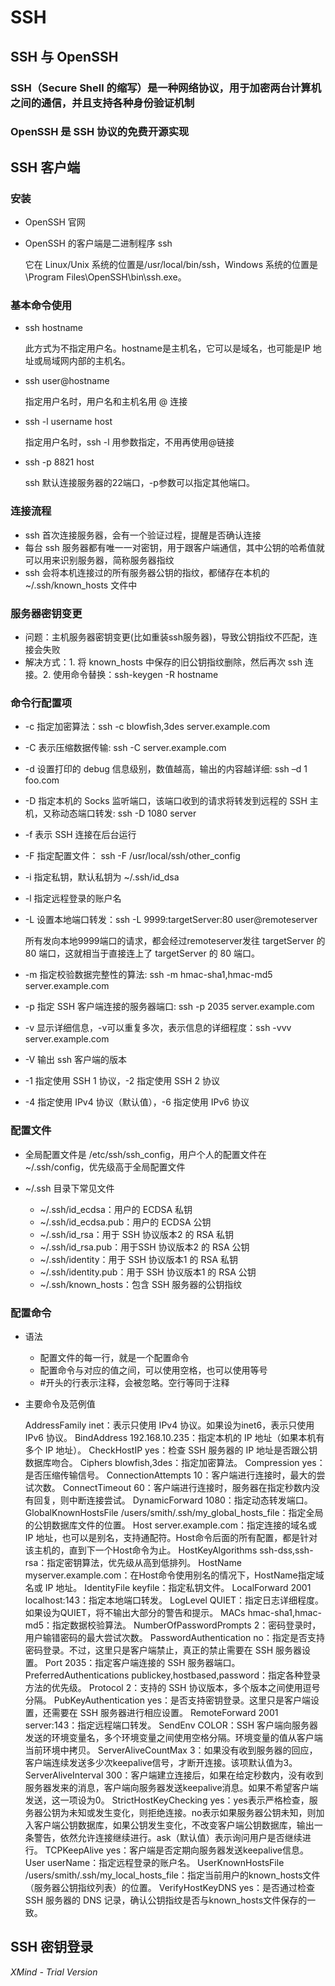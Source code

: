 # SSH

## SSH 与 OpenSSH

### SSH（Secure Shell 的缩写）是一种网络协议，用于加密两台计算机之间的通信，并且支持各种身份验证机制

### OpenSSH 是 SSH  协议的免费开源实现

## SSH 客户端

### 安装

- OpenSSH 官网

- OpenSSH 的客户端是二进制程序 ssh

  它在 Linux/Unix 系统的位置是/usr/local/bin/ssh，Windows 系统的位置是\Program Files\OpenSSH\bin\ssh.exe。

### 基本命令使用

- ssh hostname

  此方式为不指定用户名。hostname是主机名，它可以是域名，也可能是IP 地址或局域网内部的主机名。

- ssh user@hostname

  指定用户名时，用户名和主机名用 @ 连接

- ssh -l username host

  指定用户名时，ssh -l 用参数指定，不用再使用@链接

- ssh -p 8821 host

  ssh 默认连接服务器的22端口，-p参数可以指定其他端口。

### 连接流程

- ssh 首次连接服务器，会有一个验证过程，提醒是否确认连接
- 每台 ssh 服务器都有唯一一对密钥，用于跟客户端通信，其中公钥的哈希值就可以用来识别服务器，简称服务器指纹
- ssh 会将本机连接过的所有服务器公钥的指纹，都储存在本机的 ~/.ssh/known_hosts 文件中

### 服务器密钥变更

- 问题：主机服务器密钥变更(比如重装ssh服务器)，导致公钥指纹不匹配，连接会失败
- 解决方式：1. 将 known_hosts 中保存的旧公钥指纹删除，然后再次 ssh 连接。2. 使用命令替换：ssh-keygen -R hostname

### 命令行配置项

- -c 指定加密算法：ssh -c blowfish,3des server.example.com
- -C 表示压缩数据传输:  ssh -C server.example.com
- -d 设置打印的 debug 信息级别，数值越高，输出的内容越详细: ssh –d 1 foo.com
- -D 指定本机的 Socks 监听端口，该端口收到的请求将转发到远程的 SSH 主机，又称动态端口转发: ssh -D 1080 server
- -f 表示 SSH 连接在后台运行
- -F 指定配置文件： ssh -F /usr/local/ssh/other_config
- -i 指定私钥，默认私钥为 ~/.ssh/id_dsa
- -l 指定远程登录的账户名
- -L 设置本地端口转发：ssh  -L 9999:targetServer:80 user@remoteserver

  所有发向本地9999端口的请求，都会经过remoteserver发往 targetServer 的 80 端口，这就相当于直接连上了 targetServer 的 80 端口。

- -m 指定校验数据完整性的算法:  ssh -m hmac-sha1,hmac-md5 server.example.com
- -p 指定 SSH 客户端连接的服务器端口: ssh -p 2035 server.example.com
- -v 显示详细信息，-v可以重复多次，表示信息的详细程度：ssh -vvv server.example.com
- -V 输出 ssh 客户端的版本
- -1 指定使用 SSH 1 协议，-2 指定使用 SSH 2 协议
- -4 指定使用 IPv4 协议（默认值），-6 指定使用 IPv6 协议

### 配置文件

- 全局配置文件是 /etc/ssh/ssh_config，用户个人的配置文件在 ~/.ssh/config，优先级高于全局配置文件
- ~/.ssh 目录下常见文件

	- ~/.ssh/id_ecdsa：用户的 ECDSA 私钥
	- ~/.ssh/id_ecdsa.pub：用户的 ECDSA 公钥
	- ~/.ssh/id_rsa：用于 SSH 协议版本2 的 RSA 私钥
	- ~/.ssh/id_rsa.pub：用于SSH 协议版本2 的 RSA 公钥
	- ~/.ssh/identity：用于 SSH 协议版本1 的 RSA 私钥
	- ~/.ssh/identity.pub：用于 SSH 协议版本1 的 RSA 公钥
	- ~/.ssh/known_hosts：包含 SSH 服务器的公钥指纹

### 配置命令

- 语法

	- 配置文件的每一行，就是一个配置命令
	- 配置命令与对应的值之间，可以使用空格，也可以使用等号
	- #开头的行表示注释，会被忽略。空行等同于注释

- 主要命令及范例值

  AddressFamily inet：表示只使用 IPv4 协议。如果设为inet6，表示只使用 IPv6 协议。
  BindAddress 192.168.10.235：指定本机的 IP 地址（如果本机有多个 IP 地址）。
  CheckHostIP yes：检查 SSH 服务器的 IP 地址是否跟公钥数据库吻合。
  Ciphers blowfish,3des：指定加密算法。
  Compression yes：是否压缩传输信号。
  ConnectionAttempts 10：客户端进行连接时，最大的尝试次数。
  ConnectTimeout 60：客户端进行连接时，服务器在指定秒数内没有回复，则中断连接尝试。
  DynamicForward 1080：指定动态转发端口。
  GlobalKnownHostsFile /users/smith/.ssh/my_global_hosts_file：指定全局的公钥数据库文件的位置。
  Host server.example.com：指定连接的域名或 IP 地址，也可以是别名，支持通配符。Host命令后面的所有配置，都是针对该主机的，直到下一个Host命令为止。
  HostKeyAlgorithms ssh-dss,ssh-rsa：指定密钥算法，优先级从高到低排列。
  HostName myserver.example.com：在Host命令使用别名的情况下，HostName指定域名或 IP 地址。
  IdentityFile keyfile：指定私钥文件。
  LocalForward 2001 localhost:143：指定本地端口转发。
  LogLevel QUIET：指定日志详细程度。如果设为QUIET，将不输出大部分的警告和提示。
  MACs hmac-sha1,hmac-md5：指定数据校验算法。
  NumberOfPasswordPrompts 2：密码登录时，用户输错密码的最大尝试次数。
  PasswordAuthentication no：指定是否支持密码登录。不过，这里只是客户端禁止，真正的禁止需要在 SSH 服务器设置。
  Port 2035：指定客户端连接的 SSH 服务器端口。
  PreferredAuthentications publickey,hostbased,password：指定各种登录方法的优先级。
  Protocol 2：支持的 SSH 协议版本，多个版本之间使用逗号分隔。
  PubKeyAuthentication yes：是否支持密钥登录。这里只是客户端设置，还需要在 SSH 服务器进行相应设置。
  RemoteForward 2001 server:143：指定远程端口转发。
  SendEnv COLOR：SSH 客户端向服务器发送的环境变量名，多个环境变量之间使用空格分隔。环境变量的值从客户端当前环境中拷贝。
  ServerAliveCountMax 3：如果没有收到服务器的回应，客户端连续发送多少次keepalive信号，才断开连接。该项默认值为3。
  ServerAliveInterval 300：客户端建立连接后，如果在给定秒数内，没有收到服务器发来的消息，客户端向服务器发送keepalive消息。如果不希望客户端发送，这一项设为0。
  StrictHostKeyChecking yes：yes表示严格检查，服务器公钥为未知或发生变化，则拒绝连接。no表示如果服务器公钥未知，则加入客户端公钥数据库，如果公钥发生变化，不改变客户端公钥数据库，输出一条警告，依然允许连接继续进行。ask（默认值）表示询问用户是否继续进行。
  TCPKeepAlive yes：客户端是否定期向服务器发送keepalive信息。
  User userName：指定远程登录的账户名。
  UserKnownHostsFile /users/smith/.ssh/my_local_hosts_file：指定当前用户的known_hosts文件（服务器公钥指纹列表）的位置。
  VerifyHostKeyDNS yes：是否通过检查 SSH 服务器的 DNS 记录，确认公钥指纹是否与known_hosts文件保存的一致。

## SSH 密钥登录

*XMind - Trial Version*